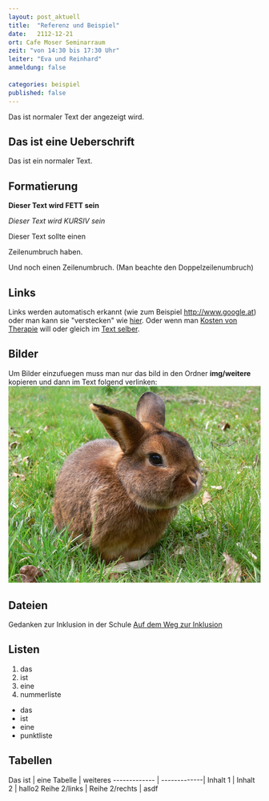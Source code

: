 ```yaml
---
layout: post_aktuell
title:  "Referenz und Beispiel"
date:   2112-12-21
ort: Cafe Moser Seminarraum
zeit: "von 14:30 bis 17:30 Uhr"
leiter: "Eva und Reinhard"
anmeldung: false

categories: beispiel
published: false
---
```

Das ist normaler Text der angezeigt wird.

Das ist eine Ueberschrift
-------------------------
Das ist ein normaler Text.

Formatierung
--------------

**Dieser Text wird FETT sein**

*Dieser Text wird KURSIV sein*

Dieser Text sollte einen

Zeilenumbruch haben.

Und noch einen Zeilenumbruch.
(Man beachte den Doppelzeilenumbruch)


Links
------
Links werden automatisch erkannt (wie zum Beispiel http://www.google.at) oder
man kann sie "verstecken" wie [hier]. Oder wenn man [Kosten von Therapie] will oder gleich im [Text selber](http://www.praxis-lebenswerkstatt.at/pages/impressium).

[hier]: http://www.google.at
[Kosten von Therapie]: http://www.praxis-lebenswerkstatt.at/pages/kosten

Bilder
------
Um Bilder einzufuegen muss man nur das bild in den Ordner **img/weitere** kopieren
und dann im Text folgend verlinken:
![Ein Hase](/img/weitere/Hase.jpg)

Dateien
------
Gedanken zur Inklusion in der Schule [Auf dem Weg zur Inklusion](/dateien/Auf_dem_Weg_zur_Inklusion.pdf)

Listen
--------

1. das
2. ist
3. eine 
4. nummerliste

* das
* ist
* eine
* punktliste

Tabellen
-------------

Das ist       | eine Tabelle | weiteres
------------- | -------------|
Inhalt 1      | Inhalt 2 | hallo2
Reihe 2/links | Reihe 2/rechts | asdf